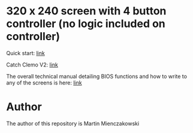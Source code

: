 # 320 x 240 screen with 4 button controller (no logic included on controller)

Quick start: [link](https://github.com/martinmienczakowski/6502TFTScreen/blob/4e828efcf60e7d8d0d33bb773f37f54c07652aec/320x240%20Simple%20Controller/320%20x%20240%20Screen%20with%204%20Button%20Controller%20(Simple).pdf)

Catch Clemo V2: [link](https://github.com/martinmienczakowski/6502TFTScreen/blob/d45035cf833c9c0dca6604c5ccb55b582afab556/320x240%20Simple%20Controller/CatchClemoV2.s)

The overall technical manual detailing BIOS functions and how to write to any of the screens is here: [link](https://github.com/martinmienczakowski/6502TFTScreen/blob/8b1f8be9139361221d6cfd34c1965b25d1d2a9d3/Edgar%20Technical%20Manual%20Version%203.pdf)

# Author

The author of this repository is Martin Mienczakowski
